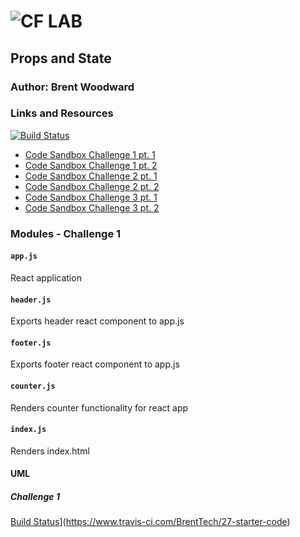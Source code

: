 ![CF](http://i.imgur.com/7v5ASc8.png) LAB
=================================================

## Props and State

### Author: Brent Woodward

### Links and Resources
[![Build Status](https://www.travis-ci.com/BrentTech/27-starter-code.svg?branch=master)](https://www.travis-ci.com/BrentTech/27-starter-code)
* [Code Sandbox Challenge 1 pt. 1](https://0p0l613wyn.codesandbox.io/)
* [Code Sandbox Challenge 1 pt. 2](https://k0ozx4w717.codesandbox.io/)
* [Code Sandbox Challenge 2 pt. 1](https://pjkj39jx8j.codesandbox.io/)
* [Code Sandbox Challenge 2 pt. 2](https://230yyy50xp.codesandbox.io/)
* [Code Sandbox Challenge 3 pt. 1](https://mqox83j1o8.codesandbox.io/)
* [Code Sandbox Challenge 3 pt. 2](https://4qzjrqjyq4.codesandbox.io/)


### Modules - Challenge 1
#### `app.js`
React application
#### `header.js`
Exports header react component to app.js
#### `footer.js`
Exports footer react component to app.js
#### `counter.js`
Renders counter functionality for react app
#### `index.js`
Renders index.html


#### UML
##### Challenge 1
[Build Status](https://www.travis-ci.com/BrentTech/27-starter-code.svg?branch=master)](https://www.travis-ci.com/BrentTech/27-starter-code)
